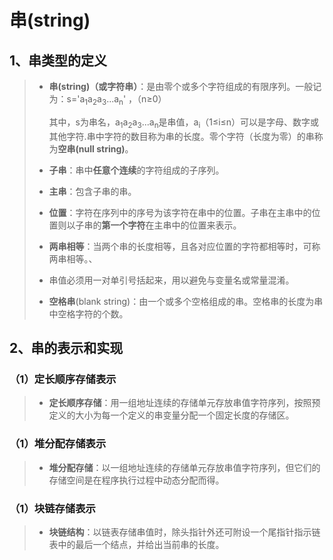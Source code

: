 # 串(string)

## 1、串类型的定义

> + **串(string)（或字符串）**：是由零个或多个字符组成的有限序列。一般记为：s='a<sub>1</sub>a<sub>2</sub>a<sub>3</sub>...a<sub>n</sub>' ，（n≥0）
>
>   其中，s为串名，a<sub>1</sub>a<sub>2</sub>a<sub>3</sub>...a<sub>n</sub>是串值，a<sub>i</sub>（1≤i≤n）可以是字母、数字或其他字符.串中字符的数目称为串的长度。零个字符（长度为零）的串称为**空串(null string)**。
>
> + **子串**：串中**任意个连续**的字符组成的子序列。
>
> + **主串**：包含子串的串。
>
> + **位置**：字符在序列中的序号为该字符在串中的位置。子串在主串中的位置则以子串的**第一个字符**在主串中的位置来表示。
>
> + **两串相等**：当两个串的长度相等，且各对应位置的字符都相等时，可称两串相等。、
>
> + 串值必须用一对单引号括起来，用以避免与变量名或常量混淆。
>
> + **空格串**(blank string)：由一个或多个空格组成的串。空格串的长度为串中空格字符的个数。



## 2、串的表示和实现

### （1）定长顺序存储表示
> + **定长顺序存储**：用一组地址连续的存储单元存放串值字符序列，按照预定义的大小为每一个定义的串变量分配一个固定长度的存储区。

### （1）堆分配存储表示
> + **堆分配存储**：以一组地址连续的存储单元存放串值字符序列，但它们的存储空间是在程序执行过程中动态分配而得。

### （1）块链存储表示
> + **块链结构**：以链表存储串值时，除头指针外还可附设一个尾指针指示链表中的最后一个结点，并给出当前串的长度。

